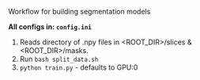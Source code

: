 Workflow for building segmentation models

__All configs in: `config.ini`__

1. Reads directory of .npy files in <ROOT_DIR>/slices & <ROOT_DIR>/masks.
2. Run `bash split_data.sh`
3. `python train.py` - defaults to GPU:0